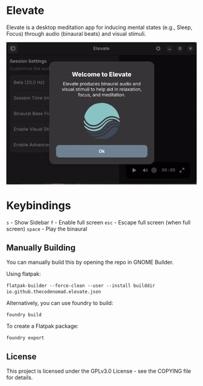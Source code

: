 # Elevate

Elevate is a desktop meditation app for inducing mental states (e.g., Sleep, Focus) through audio (binaural beats) and visual stimuli.

<img src="./raw/demo.gif" alt="Demo of Elevate" style="display: block; margin-left: auto; margin-right: auto;">

# Keybindings

`s` - Show Sidebar
`f` - Enable full screen
`esc` - Escape full screen (when full screen)
`space` - Play the binaural

## Manually Building

You can manually build this by opening the repo in GNOME Builder.

Using flatpak:

```
flatpak-builder --force-clean --user --install builddir io.github.thecodenomad.elevate.json
```

Alternatively, you can use foundry to build:

```
foundry build
```

To create a Flatpak package:

```
foundry export
```

## License

This project is licensed under the GPLv3.0 License - see the COPYING file for details.
